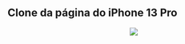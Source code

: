 ## Clone da página do iPhone 13 Pro

<div align="center">
  <img src="https://user-images.githubusercontent.com/25671369/188045925-5b5dc2f7-d7fa-4df8-9d98-b66ac26a75ca.gif"/>
<div>